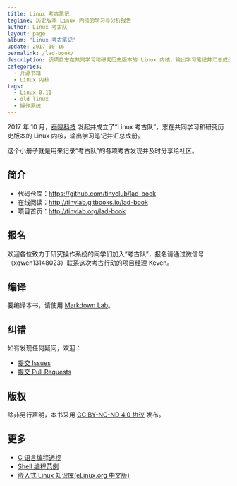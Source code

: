 ```yaml
---
title: Linux 考古笔记
tagline: 历史版本 Linux 内核的学习与分析报告
author: Linux 考古队
layout: page
album: 'Linux 考古笔记'
update: 2017-10-16
permalink: /lad-book/
description: 该项目志在共同学习和研究历史版本的 Linux 内核，输出学习笔记并汇总成册，结合动手实践，更好地学习操作系统原理。
categories:
  - 开源书籍
  - Linux 内核
tags:
  - Linux 0.11
  - old linux
  - 操作系统
---
```


2017 年 10 月，[泰晓科技](http://tinylab.org) 发起并成立了“Linux 考古队”，志在共同学习和研究历史版本的 Linux 内核，输出学习笔记并汇总成册。

这个小册子就是用来记录“考古队”的各项考古发现并及时分享给社区。

## 简介

-   代码仓库：<https://github.com/tinyclub/lad-book>
-   在线阅读：<http://tinylab.gitbooks.io/lad-book>
-   项目首页：<http://tinylab.org/lad-book>

## 报名

欢迎各位致力于研究操作系统的同学们加入“考古队”，报名请通过微信号（xqwen13148023）联系这次考古行动的项目经理 Keven。

## 编译

要编译本书，请使用 [Markdown Lab](http://tinylab.org/markdown-lab)。

## 纠错

如有发现任何疑问，欢迎：

* [提交 Issues](https://github.com/tinyclub/lad-book/issues)
* [提交 Pull Requests](https://github.com/tinyclub/lad-book/pulls)

## 版权

除非另行声明，本书采用 [CC BY-NC-ND 4.0 协议](https://creativecommons.org/licenses/by-nc-nd/4.0/) 发布。

## 更多

* [C 语言编程透视](http://tinylab.gitbooks.io/cbook/)
* [Shell 编程范例](http://tinylab.gitbooks.io/shellbook/)
* [嵌入式 Linux 知识库(eLinux.org 中文版)](http://tinylab.gitbooks.io/elinux/)
